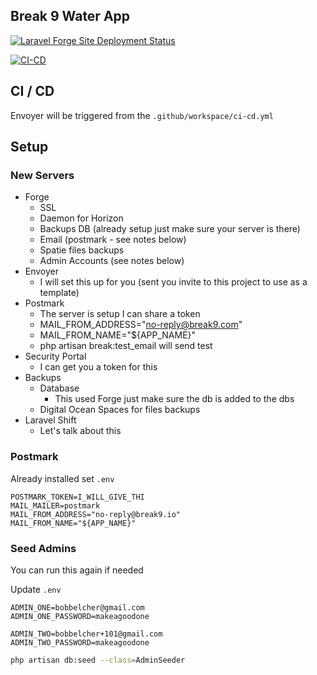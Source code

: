 ## Break 9 Water App

[![Laravel Forge Site Deployment Status](https://img.shields.io/endpoint?url=https%3A%2F%2Fforge.laravel.com%2Fsite-badges%2F672a55d7-caee-4ce2-bed1-eba6e0c185f2%3Fdate%3D1%26commit%3D1&style=flat)](https://forge.laravel.com/servers/662538/sites/1970721)


[![CI-CD](https://github.com/Break9dev/clean-water/actions/workflows/ci-cd.yml/badge.svg)](https://github.com/Break9dev/clean-water/actions/workflows/ci-cd.yml)


## CI / CD

Envoyer will be triggered from the `.github/workspace/ci-cd.yml`

## Setup

### New Servers
  * Forge
    * SSL
    * Daemon for Horizon
    * Backups DB (already setup just make sure your server is there)
    * Email (postmark - see notes below)
    * Spatie files backups
    * Admin Accounts (see notes below)
  * Envoyer
    * I will set this up for you (sent you invite to this project to use as a template)
  * Postmark
    * The server is setup I can share a token
    * MAIL_FROM_ADDRESS="no-reply@break9.com"
    * MAIL_FROM_NAME="${APP_NAME}"
    * php artisan break:test_email will send test
  * Security Portal
    * I can get you a token for this
  * Backups
    * Database
      * This used Forge just make sure the db is added to the dbs
    * Digital Ocean Spaces for files backups
  * Laravel Shift
    * Let's talk about this

### Postmark

Already installed set `.env`

```dotenv
POSTMARK_TOKEN=I_WILL_GIVE_THI
MAIL_MAILER=postmark
MAIL_FROM_ADDRESS="no-reply@break9.io"
MAIL_FROM_NAME="${APP_NAME}"
```

### Seed Admins 

You can run this again if needed

Update `.env`

```dotenv
ADMIN_ONE=bobbelcher@gmail.com
ADMIN_ONE_PASSWORD=makeagoodone

ADMIN_TWO=bobbelcher+101@gmail.com
ADMIN_TWO_PASSWORD=makeagoodone
```

```bash 
php artisan db:seed --class=AdminSeeder
```
